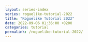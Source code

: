 ```yaml
---
layout: series-index
series: roguelike-tutorial-2022
title: "Roguelike Tutorial 2022"
date: 2022-09-06 01:36:00 +0200
categories: tutorial
permalink: /roguelike-tutorial-2022/
---
```

